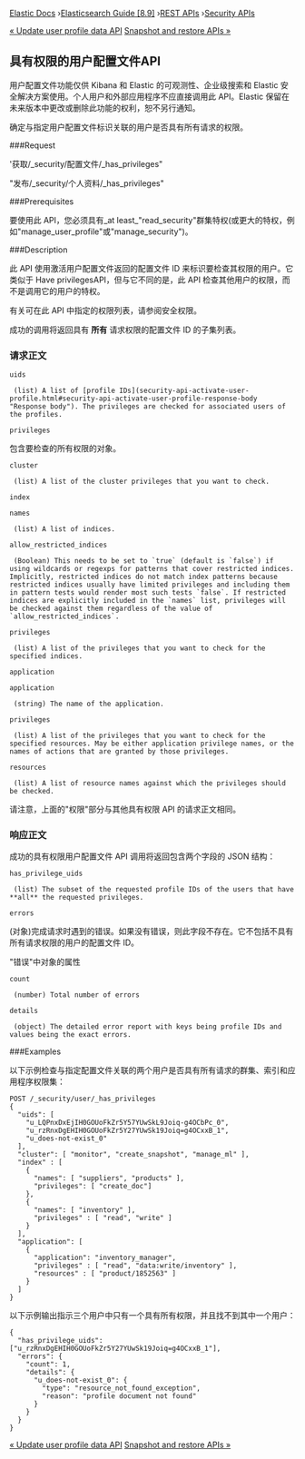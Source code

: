 

[Elastic Docs](/guide/) ›[Elasticsearch Guide [8.9]](index.md) ›[REST
APIs](rest-apis.md) ›[Security APIs](security-api.md)

[« Update user profile data API](security-api-update-user-profile-data.md)
[Snapshot and restore APIs »](snapshot-restore-apis.md)

## 具有权限的用户配置文件API

用户配置文件功能仅供 Kibana 和 Elastic 的可观测性、企业级搜索和 Elastic 安全解决方案使用。个人用户和外部应用程序不应直接调用此 API。Elastic 保留在未来版本中更改或删除此功能的权利，恕不另行通知。

确定与指定用户配置文件标识关联的用户是否具有所有请求的权限。

###Request

'获取/_security/配置文件/_has_privileges"

"发布/_security/个人资料/_has_privileges"

###Prerequisites

要使用此 API，您必须具有_at least_"read_security"群集特权(或更大的特权，例如"manage_user_profile"或"manage_security")。

###Description

此 API 使用激活用户配置文件返回的配置文件 ID 来标识要检查其权限的用户。它类似于 Have privilegesAPI，但与它不同的是，此 API 检查其他用户的权限，而不是调用它的用户的特权。

有关可在此 API 中指定的权限列表，请参阅安全权限。

成功的调用将返回具有 **所有** 请求权限的配置文件 ID 的子集列表。

### 请求正文

`uids`

     (list) A list of [profile IDs](security-api-activate-user-profile.html#security-api-activate-user-profile-response-body "Response body"). The privileges are checked for associated users of the profiles. 
`privileges`

    

包含要检查的所有权限的对象。

`cluster`

     (list) A list of the cluster privileges that you want to check. 
`index`

    

`names`

     (list) A list of indices. 
`allow_restricted_indices`

     (Boolean) This needs to be set to `true` (default is `false`) if using wildcards or regexps for patterns that cover restricted indices. Implicitly, restricted indices do not match index patterns because restricted indices usually have limited privileges and including them in pattern tests would render most such tests `false`. If restricted indices are explicitly included in the `names` list, privileges will be checked against them regardless of the value of `allow_restricted_indices`. 
`privileges`

     (list) A list of the privileges that you want to check for the specified indices. 

`application`

    

`application`

     (string) The name of the application. 
`privileges`

     (list) A list of the privileges that you want to check for the specified resources. May be either application privilege names, or the names of actions that are granted by those privileges. 
`resources`

     (list) A list of resource names against which the privileges should be checked. 

请注意，上面的"权限"部分与其他具有权限 API 的请求正文相同。

### 响应正文

成功的具有权限用户配置文件 API 调用将返回包含两个字段的 JSON 结构：

`has_privilege_uids`

     (list) The subset of the requested profile IDs of the users that have **all** the requested privileges. 
`errors`

    

(对象)完成请求时遇到的错误。如果没有错误，则此字段不存在。它不包括不具有所有请求权限的用户的配置文件 ID。

"错误"中对象的属性

`count`

     (number) Total number of errors 
`details`

     (object) The detailed error report with keys being profile IDs and values being the exact errors. 

###Examples

以下示例检查与指定配置文件关联的两个用户是否具有所有请求的群集、索引和应用程序权限集：

    
    
    POST /_security/user/_has_privileges
    {
      "uids": [
        "u_LQPnxDxEjIH0GOUoFkZr5Y57YUwSkL9Joiq-g4OCbPc_0",
        "u_rzRnxDgEHIH0GOUoFkZr5Y27YUwSk19Joiq=g4OCxxB_1",
        "u_does-not-exist_0"
      ],
      "cluster": [ "monitor", "create_snapshot", "manage_ml" ],
      "index" : [
        {
          "names": [ "suppliers", "products" ],
          "privileges": [ "create_doc"]
        },
        {
          "names": [ "inventory" ],
          "privileges" : [ "read", "write" ]
        }
      ],
      "application": [
        {
          "application": "inventory_manager",
          "privileges" : [ "read", "data:write/inventory" ],
          "resources" : [ "product/1852563" ]
        }
      ]
    }

以下示例输出指示三个用户中只有一个具有所有权限，并且找不到其中一个用户：

    
    
    {
      "has_privilege_uids": ["u_rzRnxDgEHIH0GOUoFkZr5Y27YUwSk19Joiq=g4OCxxB_1"],
      "errors": {
        "count": 1,
        "details": {
          "u_does-not-exist_0": {
            "type": "resource_not_found_exception",
            "reason": "profile document not found"
          }
        }
      }
    }

[« Update user profile data API](security-api-update-user-profile-data.md)
[Snapshot and restore APIs »](snapshot-restore-apis.md)
